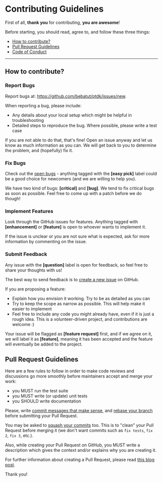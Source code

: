 Contributing Guidelines
=======================

First of all, **thank you** for contributing, **you are awesome**!

Before starting, you should read, agree to, and follow these three things:

* [How to contribute?](#how-to-contribute)
* [Pull Request Guidelines](#pull-request-guidelines)
* [Code of Conduct](CODE_OF_CONDUCT.md)

---

## How to contribute?

### Report Bugs

Report bugs at: https://github.com/bebatut/ptdk/issues/new.

When reporting a bug, please include:

* Any details about your local setup which might be helpful in troubleshooting
* Detailed steps to reproduce the bug. Where possible, please write a test case

If you are not able to do that, that's fine! Open an issue anyway and let us
know as much information as you can. We will get back to you to determine the
problem, and (hopefully) fix it.

### Fix Bugs

Check out the [open bugs](https://github.com/bebatut/ptdk/issues) -
anything tagged with the **[easy pick]** label could be a good choice for
newcomers (and we are willing to help you).

We have two kind of bugs: **[critical]** and **[bug]**. We tend to fix critical
bugs as soon as possible. Feel free to come up with a patch before we do though!

### Implement Features

Look through the GitHub issues for features. Anything tagged with
**[enhancement]** or **[feature]** is open to whoever wants to implement it.

If the issue is unclear or you are not sure what is expected, ask for more
information by commenting on the issue.

### Submit Feedback

Any issue with the **[question]** label is open for feedback, so feel free to
share your thoughts with us!

The best way to send feedback is to [create a new
issue](https://github.com/bebatut/ptdk/issues/new) on GitHub.

If you are proposing a feature:

* Explain how you envision it working. Try to be as detailed as you can
* Try to keep the scope as narrow as possible. This will help make it easier to
  implement
* Feel free to include any code you might already have, even if it is just a
  rough idea. This is a volunteer-driven project, and contributions are welcome
  :)

Your issue will be flagged as **[feature request]** first, and if we agree on
it, we will label it as **[feature]**, meaning it has been accepted and the
feature will eventually be added to the project.

## Pull Request Guidelines

Here are a few rules to follow in order to make code reviews and discussions go
more smoothly before maintainers accept and merge your work:

* you MUST run the test suite
* you MUST write (or update) unit tests
* you SHOULD write documentation

Please, write [commit messages that make
sense](http://tbaggery.com/2008/04/19/a-note-about-git-commit-messages.html),
and [rebase your branch](http://git-scm.com/book/en/Git-Branching-Rebasing)
before submitting your Pull Request.

You may be asked to [squash your
commits](http://gitready.com/advanced/2009/02/10/squashing-commits-with-rebase.html)
too. This is to "clean" your Pull Request before merging it (we don't want
commits such as `fix tests`, `fix 2`, `fix 3`, etc.).

Also, while creating your Pull Request on GitHub, you MUST write a description
which gives the context and/or explains why you are creating it.

For further information about creating a Pull Request, please read [this blog
post](http://williamdurand.fr/2013/11/20/on-creating-pull-requests/).

Thank you!
